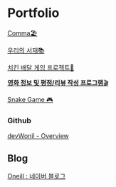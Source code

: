 Portfolio
=============
[Comma🏖️](https://www.notion.so/Comma-77d25fa5a8a941a597197b1bc0710fd3)

[우리의 서재📚](https://www.notion.so/f7393a773a054a769eee2ba3acf59050)

[치킨 배달 게임 프로젝트🍗](https://www.notion.so/bad7d9cb1c314c4693761c7f7a80bc37)

[**영화 정보 및 평점/리뷰 작성 프로그램**🎬](https://www.notion.so/4419aa426f0646788a74df5116d641a6)

[Snake Game 🎮](https://www.notion.so/Snake-Game-d1dedbc12c3e4617873d70e3cf8d00ca)

### Github

[devWonil - Overview](https://github.com/devWonil)

## Blog

[Oneill : 네이버 블로그](https://blog.naver.com/oneill91)
